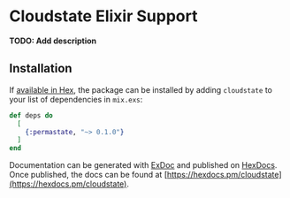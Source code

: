 # Cloudstate Elixir Support

**TODO: Add description**

## Installation

If [available in Hex](https://hex.pm/docs/publish), the package can be installed
by adding `cloudstate` to your list of dependencies in `mix.exs`:

```elixir
def deps do
  [
    {:permastate, "~> 0.1.0"}
  ]
end
```

Documentation can be generated with [ExDoc](https://github.com/elixir-lang/ex_doc)
and published on [HexDocs](https://hexdocs.pm). Once published, the docs can
be found at [https://hexdocs.pm/cloudstate](https://hexdocs.pm/cloudstate).

